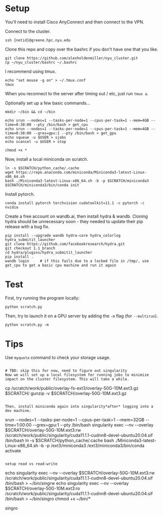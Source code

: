 # Setup

You'll need to install Cisco AnyConnect and then connect to the VPN.

Connect to the cluster.
```
ssh {netid}@greene.hpc.nyu.edu
```

Clone this repo and copy over the bashrc if you don't have one that you like.
```
git clone https://github.com/alexholdenmiller/nyu_cluster.git
cp ~/nyu_cluster/bashrc ~/.bashrc
```

I recommend using tmux.
```
echo "set mouse -g on" > ~/.tmux.conf
tmux
```
When you reconnect to the server after timing out / etc, just run `tmux a`.

Optionally set up a few basic commands...
```
mkdir ~/bin && cd ~/bin

echo srun --nodes=1 --tasks-per-node=1 --cpus-per-task=1 --mem=4GB --time=0:30:00 --pty /bin/bash > get_cpu
echo srun --nodes=1 --tasks-per-node=1 --cpus-per-task=1 --mem=4GB --time=0:30:00 --gres=gpu:1 --pty /bin/bash > get_gpu
echo squeue -u $USER > sjobs
echo scancel -u $USER > stop

chmod +x *
```

Now, install a local miniconda on scratch.
```
ln -s $SCRATCH/python_cache/.cache
wget https://repo.anaconda.com/miniconda/Miniconda3-latest-Linux-x86_64.sh
bash ./Miniconda3-latest-Linux-x86_64.sh -b -p $SCRATCH/miniconda3
$SCRATCH/miniconda3/bin/conda init
```

Install pytorch.
```
conda install pytorch torchvision cudatoolkit=11.1 -c pytorch -c nvidia
```

Create a free account on wandb.ai, then install hydra & wandb.
Cloning hydra should be unnecessary soon - they needed to update their pip release with a bug fix.

```
pip install --upgrade wandb hydra-core hydra_colorlog hydra_submitit_launcher
git clone https://github.com/facebookresearch/hydra.git
git checkout 1.1_branch
cd hydra/plugins/hydra_submitit_launcher
pip install .
wandb login     # if this fails due to a locked file in /tmp/, use get_cpu to get a basic cpu machine and run it again
```

# Test

First, try running the program locally:
```
python scratch.py
```

Then, try to launch it on a GPU server by adding the `-m` flag (for `--multirun`).
```
python scratch.py -m
```

# Tips

Use `myquota` command to check your storage usage.
```

# TBD: skip this for now, need to figure out singularity
Now we will set up a local filesystem for running jobs to minimize impact on the cluster filesystem. This will take a while.
```
cp /scratch/work/public/overlay-fs-ext3/overlay-50G-10M.ext3.gz $SCRATCH/
gunzip -v $SCRATCH/overlay-50G-10M.ext3.gz
```

Then, install miniconda again into singularity*after* logging into a dev machine.
```
srun --nodes=1 --tasks-per-node=1 --cpus-per-task=1 --mem=32GB --time=1:00:00 --gres=gpu:1 --pty /bin/bash
singularity exec --nv --overlay $SCRATCH/overlay-50G-10M.ext3:rw /scratch/work/public/singularity/cuda11.1.1-cudnn8-devel-ubuntu20.04.sif /bin/bash
ln -s $SCRATCH/python_cache/.cache
bash ./Miniconda3-latest-Linux-x86_64.sh -b -p /ext3/miniconda3
/ext3/miniconda3/bin/conda activate
```

setup read vs read-write
```
echo singularity exec --nv --overlay $SCRATCH/overlay-50G-10M.ext3:rw /scratch/work/public/singularity/cuda11.1.1-cudnn8-devel-ubuntu20.04.sif /bin/bash > ~/bin/singrw
echo singularity exec --nv --overlay $SCRATCH/overlay-50G-10M.ext3:ro /scratch/work/public/singularity/cuda11.1.1-cudnn8-devel-ubuntu20.04.sif /bin/bash > ~/bin/singro
chmod +x ~/bin/*

singro
```
